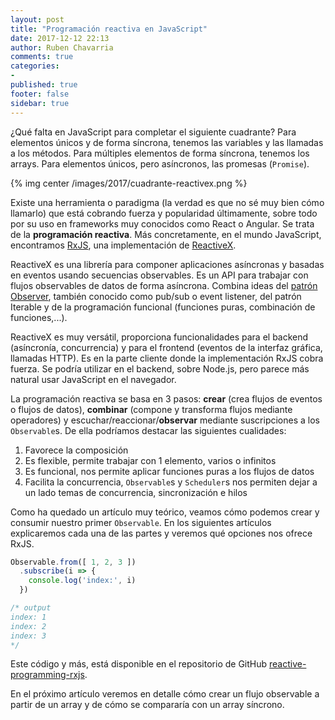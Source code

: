 ```yaml
---
layout: post
title: "Programación reactiva en JavaScript"
date: 2017-12-12 22:13
author: Ruben Chavarria
comments: true
categories: 
- 
published: true
footer: false
sidebar: true
---
```


¿Qué falta en JavaScript para completar el siguiente cuadrante? Para elementos
únicos y de forma síncrona, tenemos las variables y las llamadas a los métodos.
Para múltiples elementos de forma síncrona, tenemos los arrays. Para elementos
únicos, pero asíncronos, las promesas (`Promise`).

{% img center /images/2017/cuadrante-reactivex.png %}

<!-- more -->

Existe una herramienta o paradigma (la verdad es que no sé muy bien cómo
llamarlo) que está cobrando fuerza y popularidad últimamente, sobre todo por su
uso en frameworks muy conocidos como React o Angular. Se trata de la
**programación reactiva**. Más concretamente, en el mundo JavaScript,
encontramos [RxJS], una implementación de [ReactiveX].

ReactiveX es una librería para componer aplicaciones asíncronas y basadas en
eventos usando secuencias observables. Es un API para trabajar con flujos
observables de datos de forma asíncrona. Combina ideas del [patrón Observer],
también conocido como pub/sub o event listener, del patrón Iterable y de la
programación funcional (funciones puras, combinación de funciones,...).

ReactiveX es muy versátil, proporciona funcionalidades para el backend
(asíncronía, concurrencia) y para el frontend (eventos de la interfaz gráfica,
llamadas HTTP). Es en la parte cliente donde la implementación RxJS cobra
fuerza. Se podría utilizar en el backend, sobre Node.js, pero parece más
natural usar JavaScript en el navegador.

La programación reactiva se basa en 3 pasos: **crear** (crea flujos de eventos o
flujos de datos), **combinar** (compone y transforma flujos mediante operadores) y
escuchar/reaccionar/**observar** mediante suscripciones a los `Observable`s. De
ella podríamos destacar las siguientes cualidades:

1. Favorece la composición
2. Es flexible, permite trabajar con 1 elemento, varios o infinitos
3. Es funcional, nos permite aplicar funciones puras a los flujos de datos
4. Facilita la concurrencia, `Observable`s y `Scheduler`s nos permiten dejar
a un lado temas de concurrencia, sincronización e hilos

Como ha quedado un artículo muy teórico, veamos cómo podemos crear y consumir
nuestro primer `Observable`. En los siguientes artículos explicaremos cada una
de las partes y veremos qué opciones nos ofrece RxJS.

```javascript
Observable.from([ 1, 2, 3 ])
  .subscribe(i => {
    console.log('index:', i)
  })

/* output
index: 1
index: 2
index: 3
*/
```

Este código y más, está disponible en el repositorio de GitHub
[reactive-programming-rxjs].

En el próximo artículo veremos en detalle cómo crear un flujo observable a
partir de un array y de cómo se compararía con un array síncrono.

[RxJS]: http://reactivex.io/rxjs/
[ReactiveX]: http://reactivex.io/
[patrón Observer]: http://en.wikipedia.org/wiki/Observer_pattern
[reactive-programming-rxjs]: https://github.com/rchavarria/reactive-programming-rxjs

